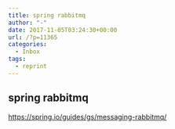 ```yaml
---
title: spring rabbitmq
author: "-"
date: 2017-11-05T03:24:30+00:00
url: /?p=11365
categories:
  - Inbox
tags:
  - reprint
---
```

## spring rabbitmq

<https://spring.io/guides/gs/messaging-rabbitmq/>
